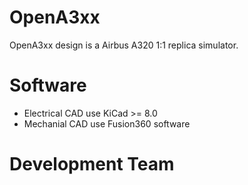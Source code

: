 # OpenA3xx


OpenA3xx design is a Airbus A320 1:1 replica simulator. 



# Software 

- Electrical CAD use KiCad >= 8.0
- Mechanial CAD use Fusion360 software



# Development Team 
